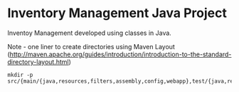 # Inventory Management Java Project

Inventoy Management developed using classes in Java.




Note - one liner to create directories using Maven Layout (http://maven.apache.org/guides/introduction/introduction-to-the-standard-directory-layout.html)
```
mkdir -p src/{main/{java,resources,filters,assembly,config,webapp},test/{java,resources,filters},site}
```
